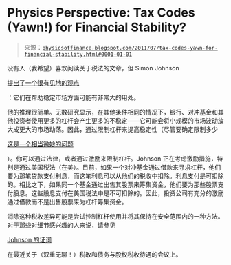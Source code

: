 <!--yml

category: 未分类

date: 2024-05-18 07:06:25

-->

# Physics Perspective: Tax Codes (Yawn!) for Financial Stability?

> 来源：[`physicsoffinance.blogspot.com/2011/07/tax-codes-yawn-for-financial-stability.html#0001-01-01`](http://physicsoffinance.blogspot.com/2011/07/tax-codes-yawn-for-financial-stability.html#0001-01-01)

没有人（我希望）喜欢阅读关于税法的文章，但 Simon Johnson

[提出了一个很有见地的观点](http://baselinescenario.com/2011/07/23/could-tax-reform-help-make-the-financial-system-safer/?utm_source=feedburner&utm_medium=feed&utm_campaign=Feed%3A+BaselineScenario+%28The+Baseline+Scenario%29)

：它们在帮助稳定市场方面可能有非常大的用处。

他的推理很简单。无数研究显示，在其他条件相同的情况下，银行、对冲基金和其他投资者使用更多的杠杆会产生更多的不稳定——它可能会将小规模的市场波动放大成更大的市场动荡。因此，通过限制杠杆来提高稳定性（尽管要确定限制多少

[这是一个相当微妙的问题](http://physicsoffinance.blogspot.com/2011/07/leverage-control-for-market-stability.html)

）。你可以通过法律，或者通过激励来限制杠杆。Johnson 正在考虑激励措施，特别是通过美国税法（在美）。目前，如果一个对冲基金通过借款来寻求杠杆，他们要为那笔贷款支付利息，而这笔利息可以从他们的税收中扣除。利息支付是可扣除的。相比之下，如果同一个基金通过出售其股票来筹集资金，他们要为那些股票支付股息。这些股息支付在美国税法中是不可扣除的。因此，投资公司有充分的激励通过借款而不是出售股票来为杠杆筹集资金。

消除这种税收差异可能是尝试控制杠杆使用并将其保持在安全范围内的一种方法。对于那些对细节感兴趣的人来说，请参见

[Johnson 的证词](http://baselinescenario.files.wordpress.com/2011/07/sj-testimony-tax-code-house-ways-and-means-senate-finance-july-13-2011-final-distribution.pdf)

在最近关于（双重无聊！）税改和债务与股权税收待遇的会议上。
